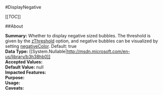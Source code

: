 #DisplayNegative

[[_TOC_]]

##About

**Summary:**  Whether to display negative sized bubbles. The threshold is given by the <a href="#plotOptions.bubble.zThreshold">zThreshold</a> option, and negative bubbles can be visualized by setting <a href="#plotOptions.bubble.negativeColor">negativeColor</a>. Default: true   
**Data Type:** [[System.Nullable|http://msdn.microsoft.com/en-us/library/b3h38hb0]]  
**Accepted Values:**   
**Default Value:** null  
**Impacted Features:**   
**Purpose:**   
**Usage:**   
**Caveats:**   

